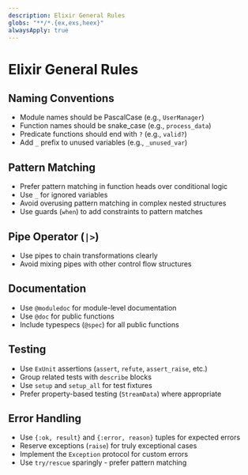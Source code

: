 ```yaml
---
description: Elixir General Rules
globs: "**/*.{ex,exs,heex}"
alwaysApply: true
---
```


# Elixir General Rules

## Naming Conventions
- Module names should be PascalCase (e.g., `UserManager`)
- Function names should be snake_case (e.g., `process_data`)
- Predicate functions should end with `?` (e.g., `valid?`)
- Add `_` prefix to unused variables (e.g., `_unused_var`)

## Pattern Matching
- Prefer pattern matching in function heads over conditional logic
- Use `_` for ignored variables
- Avoid overusing pattern matching in complex nested structures
- Use guards (`when`) to add constraints to pattern matches

## Pipe Operator (`|>`)
- Use pipes to chain transformations clearly
- Avoid mixing pipes with other control flow structures

## Documentation
- Use `@moduledoc` for module-level documentation
- Use `@doc` for public functions
- Include typespecs (`@spec`) for all public functions

## Testing
- Use `ExUnit` assertions (`assert`, `refute`, `assert_raise`, etc.)
- Group related tests with `describe` blocks
- Use `setup` and `setup_all` for test fixtures
- Prefer property-based testing (`StreamData`) where appropriate

## Error Handling
- Use `{:ok, result}` and `{:error, reason}` tuples for expected errors
- Reserve exceptions (`raise`) for truly exceptional cases
- Implement the `Exception` protocol for custom errors
- Use `try/rescue` sparingly - prefer pattern matching
